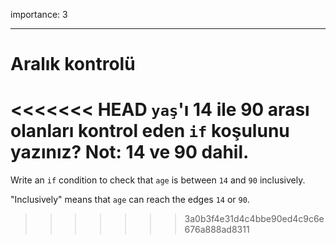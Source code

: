 importance: 3

---

# Aralık kontrolü

<<<<<<< HEAD
`yaş`'ı 14 ile 90 arası olanları kontrol eden `if` koşulunu yazınız? Not: 14 ve 90 dahil.
=======
Write an `if` condition to check that `age` is between `14` and `90` inclusively.

"Inclusively" means that `age` can reach the edges `14` or `90`.
>>>>>>> 3a0b3f4e31d4c4bbe90ed4c9c6e676a888ad8311
